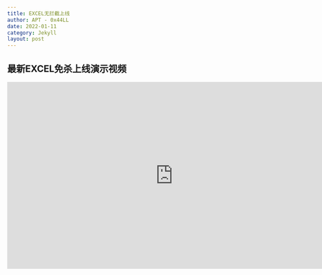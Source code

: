 ```yaml
---
title: EXCEL无拦截上线
author: APT - 0x44LL
date: 2022-01-11
category: Jekyll
layout: post
---
```


## 最新EXCEL免杀上线演示视频
<iframe 
    width=770
    height=435
    src="https://player.youku.com/embed/XNTg0MDQ0Nzk4MA==" 
    frameborder=0
    allowfullscreen>
</iframe>
